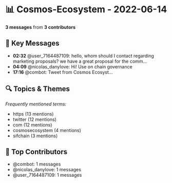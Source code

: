 # 📊 Cosmos-Ecosystem - 2022-06-14
**3 messages** from **3 contributors**

## 💬 Key Messages
- **02:32** @user_7164487109: hello, whom should I contact regarding marketing proposals? we have a great proposal for the comm...
- **04:09** @nicoIas_danyIove: Hi! Use on chain governance
- **17:16** @combot: [‌‌‌‌‎⁠](https://twitter.com/CosmosEcosystem/status/1536759530113089536)Tweet from Cosmos Ecosyst...

## 🔍 Topics & Themes
*Frequently mentioned terms:*
- https (13 mentions)
- twitter (12 mentions)
- com (12 mentions)
- cosmosecosystem (4 mentions)
- sifchain (3 mentions)

## 👥 Top Contributors
- @combot: 1 messages
- @nicoIas_danyIove: 1 messages
- @user_7164487109: 1 messages